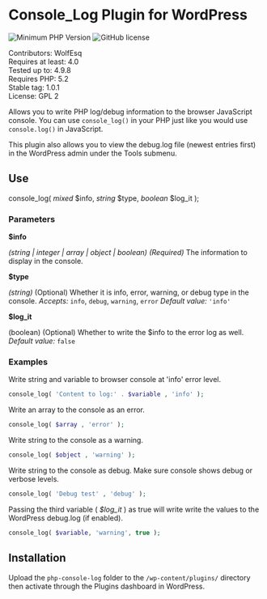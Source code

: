 # Console_Log Plugin for WordPress

![Minimum PHP Version](https://img.shields.io/badge/php-%3E%3D%205.2-8892BF.svg?style=flat-square)
![GitHub license](https://img.shields.io/badge/license-GPL_2-blue.svg)

Contributors: WolfEsq  
Requires at least: 4.0  
Tested up to: 4.9.8  
Requires PHP: 5.2  
Stable tag: 1.0.1  
License: GPL 2  

Allows you to write PHP log/debug information to the browser JavaScript console. You can use `console_log()` in your PHP just like you would use `console.log()` in JavaScript. 

This plugin also allows you to view the debug.log file (newest entries first) in the WordPress admin under the Tools submenu.

## Use

console_log( *mixed* $info, *string* $type, *boolean* $log_it );

### Parameters

__$info__

*(string | integer | array | object | boolean) (Required)* The information to display in the console.

__$type__

*(string)* (Optional) Whether it is info, error, warning, or debug type in the console. 
*Accepts:* `info`, `debug`, `warning`, `error`
*Default value:* `'info'`

__$log_it__

(boolean) (Optional) Whether to write the $info to the error log as well.
*Default value:* `false`

### Examples

Write string and variable to browser console at 'info' error level.
 ```PHP
 console_log( 'Content to log:' . $variable , 'info' );
 ```
   
 Write an array to the console as an error.
 ```PHP
 console_log( $array , 'error' );
 ```
   
 Write string to the console as a warning. 
 ```PHP
 console_log( $object , 'warning' );
 ```
   
 Write string to the console as debug. Make sure console shows debug or verbose levels.
 ```PHP
 console_log( 'Debug test' , 'debug' );
 ```
   
 Passing the third variable ( *$log_it* ) as true will write write the values to the WordPress debug.log (if enabled).
 ```PHP
 console_log( $variable, 'warning', true );
 ```

## Installation
Upload the ```php-console-log``` folder to the ```/wp-content/plugins/``` directory then activate through the Plugins dashboard in WordPress.